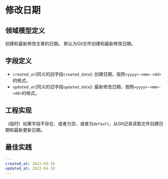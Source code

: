 # 修改日期

## 领域模型定义

创建和最新修改文章的日期。
默认为Git文件创建和最新修改日期。

## 字段定义

- `created_at`(同义的旧字段`created_date`): 创建日期，按照`<yyyy>-<mm>-<dd>`的格式。
- `updated_at`(同义的旧字段`updated_date`): 最新修改日期，按照`<yyyy>-<mm>-<dd>`的格式。

## 工程实现

（临时）如果字段不存在、或者为空、或者为`default`，从Git记录读取文件创建日期和最新更新日期。

## 最佳实践

```yaml
---
created_at: 2022-03-16
updated_at: 2022-04-19
---
```
